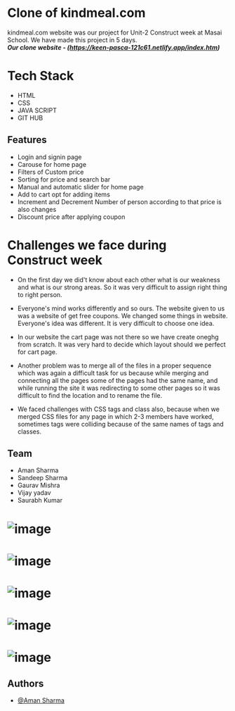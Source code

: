 # Clone of kindmeal.com
kindmeal.com website was our project for Unit-2 Construct week at Masai School.
We have made this project in 5 days.<br />
***Our clone website - (https://keen-pasca-121c61.netlify.app/index.htm)***


# Tech Stack
- HTML
- CSS
- JAVA SCRIPT
- GIT HUB

## Features

- Login and signin page
- Carouse for home page
- Filters of Custom price
- Sorting for price and search bar
- Manual and automatic slider for home page
- Add to cart opt for adding items
- Increment and Decrement Number of person according to that price is also changes
- Discount price after applying coupon

# Challenges we face during Construct week

- On the first day we did't know about each other what is our weakness and what is our strong areas. So it was very difficult to assign right thing to right person.

- Everyone's mind works differently and so ours. The website given to us was a website of get free coupons. We changed some things in website. Everyone's idea was different. It is very difficult to choose one idea.

- In our website the cart page was not there so we have create oneghg from scratch. It was very hard to decide which layout should we perfect for cart page.

- Another problem was to merge all of the files in a proper sequence which was again a difficult task for us because while merging and connecting all the pages some of the pages had the same name, and while running the site it was redirecting to some other pages so it was difficult to find the location and to rename the file.

- We faced challenges with CSS tags and class also, because when we merged CSS files for any page in which 2-3 members have worked, sometimes tags were colliding because of the same names of tags and classes.


## Team

- Aman Sharma
- Sandeep Sharma
- Gaurav Mishra
- Vijay yadav
- Saurabh Kumar

# ![image](https://user-images.githubusercontent.com/54835356/212650544-418497fe-7ac1-4a99-8b39-249386ac0905.png)
# ![image](https://user-images.githubusercontent.com/54835356/212651425-d9d56acf-d0ac-42e1-a091-d4af800dd55a.png)
# ![image](https://user-images.githubusercontent.com/54835356/212650969-be2eac5e-6da5-4f88-a7e1-db2190b18720.png)
# ![image](https://user-images.githubusercontent.com/54835356/212651250-f69546a0-d4fc-435e-8f42-607798ab55a1.png)
# ![image](https://user-images.githubusercontent.com/54835356/212651653-41cdc343-bac7-42ac-8919-e08c7a52cced.png)





## Authors

- [@Aman Sharma](https://github.com/Aman103767)
